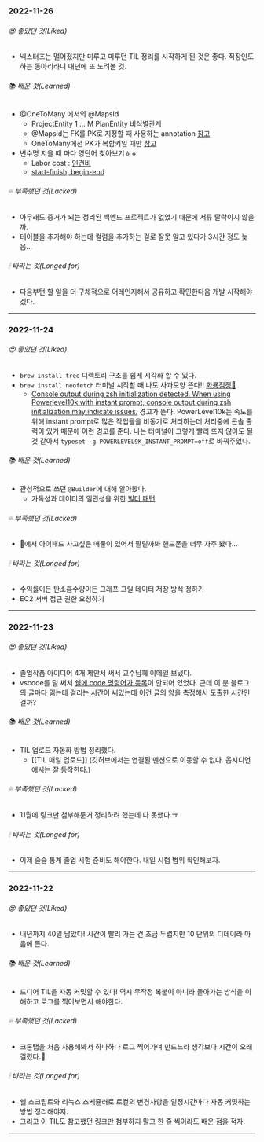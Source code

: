 ### 2022-11-26
###### 😍 좋았던 것(Liked)  
- 넥스터즈는 떨어졌지만 미루고 미루던 TIL 정리를 시작하게 된 것은 좋다. 직장인도 하는 동아리라니 내년에 또 노려볼 것.
###### 📚 배운 것(Learned)  
- @OneToMany 에서의 @MapsId
	- ProjectEntity 1 ... M PlanEntity 비식별관계
	- @MapsId는 FK를 PK로 지정할 때 사용하는 annotation [참고](https://developer-ping9.tistory.com/296)
	- OneToMany에선 PK가 복합키일 때만 [참고](https://velog.io/@yshjft/MapsId)
- 변수명 지을 때 마다 영단어 찾아보기ㅎㅎ
	- Labor cost : [인건비](https://www.cashfeed.co.kr/posts/5034790)
	- [start-finish, begin-end](https://m.blog.naver.com/PostView.naver?isHttpsRedirect=true&blogId=nixodus&logNo=150178545812)
###### 💦 부족했던 것(Lacked)  
- 아무래도 증거가 되는 정리된 백엔드 프로젝트가 없었기 때문에 서류 탈락이지 않을까.
- 테이블을 추가해야 하는데 컬럼을 추가하는 걸로 잘못 알고 있다가 3시간 정도 늦음... 
###### 🕯 바라는 것(Longed for)
- 다음부턴 할 일을 더 구체적으로 어레인지해서 공유하고 확인한다음 개발 시작해야겠다.
---

### 2022-11-24
###### 😍 좋았던 것(Liked)  
- `brew install tree` 디렉토리 구조를 쉽게 시각화 할 수 있다.
- `brew install neofetch` 터미널 시작할 때 나도 사과모양 뜬다!! [화룡점정🍎](https://danaing.github.io/etc/2022/03/28/M1-mac-iTerm2-setting.html) 
	- [Console output during zsh initialization detected. When using Powerlevel10k with instant prompt, console output during zsh initialization may indicate issues.](https://blog.outsider.ne.kr/1490#:~:text=%EB%B6%80%EB%B6%84%EB%A7%8C%20%EC%88%98%EC%A0%95%ED%95%B4%EC%84%9C%20%EC%84%A4%EC%A0%95%ED%96%88%EB%8B%A4.-,Powerlevel10k,-%EC%84%A4%EC%A0%95) 경고가 뜬다. PowerLevel10k는 속도를 위해 instant prompt로 많은 작업들을 비동기로 처리하는데 처리중에 콘솔 출력이 있기 때문에 이런 경고를 준다. 나는 터미널이 그렇게 빨리 뜨지 않아도 될 것 같아서 `typeset -g POWERLEVEL9K_INSTANT_PROMPT=off`로 바꿔주었다.
###### 📚 배운 것(Learned)  
- 관성적으로 쓰던 `@Builder`에 대해 알아봤다.
	- 가독성과 데이터의 일관성을 위한 [빌더 패턴](<https://esoongan.tistory.com/82#:~:text=setPhonNumber(119)%3B-,%EB%B9%8C%EB%8D%94%20%ED%8C%A8%ED%84%B4,-%EB%91%98%EC%9D%98%20%EB%8B%A8%EC%A0%90%EC%9D%84%20%EB%AA%A8%EB%91%90>)
###### 💦 부족했던 것(Lacked)  
- 🥕에서 아이패드 사고싶은 매물이 있어서 팔릴까봐 핸드폰을 너무 자주 봤다...
###### 🕯 바라는 것(Longed for)
- 수익률이든 탄소흡수량이든 그래프 그릴 데이터 저장 방식 정하기
- EC2 서버 접근 권한 요청하기
---

### 2022-11-23
###### 😍 좋았던 것(Liked)  
- 졸업작품 아이디어 4개 제안서 써서 교수님께 이메일 보냈다.
- vscode를 덜 써서 [쉘에 code 명령어가 등록](https://shanepark.tistory.com/50)이 안되어 있었다. 근데 이 분 블로그의 글마다 읽는데 걸리는 시간이 써있는데 이건 글의 양을 측정해서 도출한 시간인걸까?
###### 📚 배운 것(Learned)  
- TIL 업로드 자동화 방법 정리했다. 
	- [[TIL 매일 업로드]] (깃허브에서는 연결된 멘션으로 이동할 수 없다. 옵시디언에서는 잘 동작한다.)
###### 💦 부족했던 것(Lacked)  
- 11월에 링크만 첨부해둔거 정리하려 했는데 다 못했다.ㅠ
###### 🕯 바라는 것(Longed for)
- 이제 슬슬 통계 졸업 시험 준비도 해야한다. 내일 시험 범위 확인해보자.
---

### 2022-11-22
###### 😍 좋았던 것(Liked)  
- 내년까지 40일 남았다! 시간이 빨리 가는 건 조금 두렵지만 10 단위의 디데이라 마음에 든다.
###### 📚 배운 것(Learned)  
- 드디어 TIL을 자동 커밋할 수 있다! 역시 무작정 복붙이 아니라 돌아가는 방식을 이해하고 로그를 찍어보면서 해야한다.
###### 💦 부족했던 것(Lacked)  
- 크론탭을 처음 사용해봐서 하나하나 로그 찍어가며 만드느라 생각보다 시간이 오래걸렸다.🥲
###### 🕯 바라는 것(Longed for)
- 쉘 스크립트와 리눅스 스케쥴러로 로컬의 변경사항을 일정시간마다 자동 커밋하는 방법 정리해야지.
- 그리고 이 TIL도 참고했던 링크만 첨부하지 말고 한 줄 씩이라도 배운 점을 적자.
---
